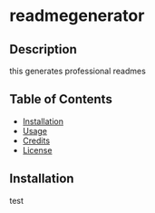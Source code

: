 # readmegenerator

## Description

this generates professional readmes

## Table of Contents

- [Installation](#installation)
- [Usage](#usage)
- [Credits](#credits)
- [License](#license)

## Installation

test

